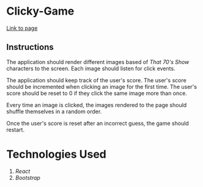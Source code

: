 # Clicky-Game

[Link to page](https://asalinas9.github.io/Clicky-Game/)

## Instructions

The application should render different images based of _That 70's Show_ characters to the screen. Each image should listen for click events.

The application should keep track of the user's score. The user's score should be incremented when clicking an image for the first time. The user's score should be reset to 0 if they click the same image more than once.

Every time an image is clicked, the images rendered to the page should shuffle themselves in a random order.

Once the user's score is reset after an incorrect guess, the game should restart.

# Technologies Used

1. _React_
2. _Bootstrap_
